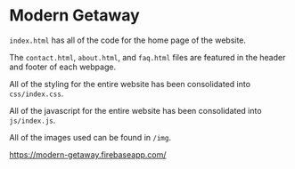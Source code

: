 # Modern Getaway

`index.html` has all of the code for the home page of the website.

The `contact.html`, `about.html`, and `faq.html` files are featured in the header and footer of each webpage.

All of the styling for the entire website has been consolidated into `css/index.css`.

All of the javascript for the entire website has been consolidated into `js/index.js`.

All of the images used can be found in `/img`.

https://modern-getaway.firebaseapp.com/
